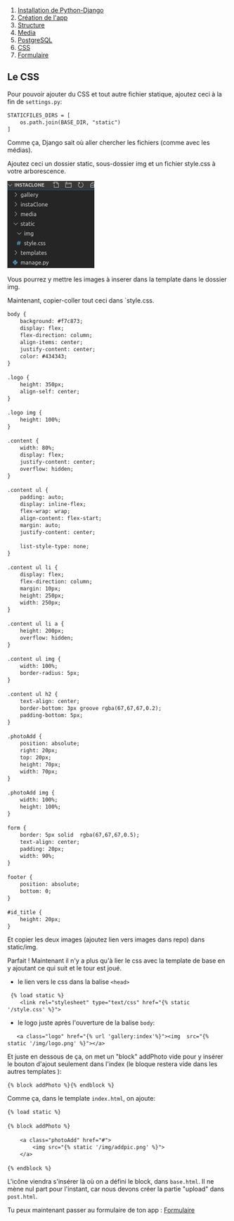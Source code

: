 1. [Installation de Python-Django](./README.md)
2. [Création de l'app](creationappli.md)
3. [Structure](structure.md)
4. [Media](media.md)
5. [PostgreSQL](postgresql.md)
6. [CSS](css.md)
7. [Formulaire](formulaire.md)
   
## Le CSS

Pour pouvoir ajouter du CSS et tout autre fichier statique, ajoutez ceci à la fin de `settings.py`:

    STATICFILES_DIRS = [
        os.path.join(BASE_DIR, "static")
    ]

Comme ça, Django sait où aller chercher les fichiers (comme avec les médias).

Ajoutez ceci un dossier static, sous-dossier img et un fichier style.css à votre arborescence.

!['arborescence du dossier statique'](img/style.png)

Vous pourrez y mettre les images à inserer dans la template dans le dossier img.

Maintenant, copier-coller tout ceci dans `style.css.


```
body {
    background: #f7c873;
    display: flex;
    flex-direction: column;
    align-items: center;
    justify-content: center;
    color: #434343;
}

.logo {
    height: 350px;
    align-self: center;
}

.logo img {
    height: 100%;
}

.content {
    width: 80%;
    display: flex;
    justify-content: center;
    overflow: hidden;
}

.content ul {
    padding: auto;
    display: inline-flex;
    flex-wrap: wrap;
    align-content: flex-start;
    margin: auto;
    justify-content: center;
   
    list-style-type: none;
}

.content ul li {
    display: flex;
    flex-direction: column;
    margin: 10px;
    height: 250px;
    width: 250px;
}

.content ul li a {
    height: 200px;
    overflow: hidden;
}

.content ul img {
    width: 100%;
    border-radius: 5px;
}

.content ul h2 {
    text-align: center;
    border-bottom: 3px groove rgba(67,67,67,0.2); 
    padding-bottom: 5px;
}

.photoAdd {
    position: absolute;
    right: 20px;
    top: 20px;
    height: 70px;
    width: 70px;
}

.photoAdd img {
    width: 100%;
    height: 100%;
}

form {
    border: 5px solid  rgba(67,67,67,0.5); 
    text-align: center;
    padding: 20px;
    width: 90%;
}

footer {
    position: absolute;
    bottom: 0;
}

#id_title {
    height: 20px;
}
```

Et copier les deux images (ajoutez lien vers images dans repo) dans static/img.

Parfait ! Maintenant il n'y a plus qu'à lier le css avec la template de base en y ajoutant ce qui suit et le tour est joué.


- le lien vers le css dans la balise `<head>`
```
 {% load static %}
    <link rel="stylesheet" type="text/css" href="{% static '/style.css' %}">
```
- le logo juste après l'ouverture de la balise `body`:
```
   <a class="logo" href="{% url 'gallery:index'%}"><img  src="{% static '/img/logo.png' %}"></a>
```

Et juste en dessous de ça, on met un "block" addPhoto vide pour y insérer le bouton d'ajout seulement dans l'index (le bloque restera vide dans les autres templates ):

    {% block addPhoto %}{% endblock %}


Comme ça, dans le template `index.html`, on ajoute:

```
{% load static %}

{% block addPhoto %}

    <a class="photoAdd" href="#">
        <img src="{% static '/img/addpic.png' %}">
    </a>

{% endblock %}
```

L'icône viendra s'insérer là où on a défini le block, dans `base.html`. Il ne mène nul part pour l'instant, car nous devons créer la partie "upload" dans `post.html`.


Tu peux maintenant passer au formulaire de ton app : [Formulaire](formulaire.md)